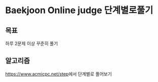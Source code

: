 # Baekjoon Online judge 단계별로풀기   

## 목표
하루 2문제 이상 꾸준히 풀기

## 알고리즘
<https://www.acmicpc.net/step>에서 단계별로 풀어보기
